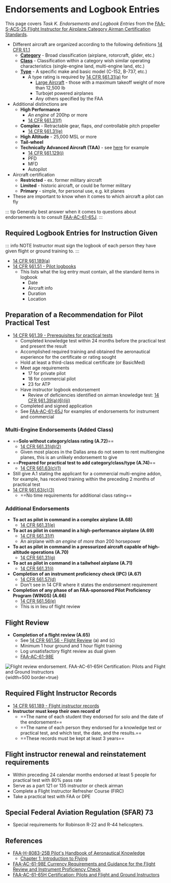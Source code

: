 # Endorsements and Logbook Entries

This page covers *Task K. Endorsements and Logbook Entries* from the [FAA-S-ACS-25 Flight Instructor for Airplane Category Airman Certification Standards](https://www.faa.gov/training_testing/testing/acs/cfi_airplane_acs_25.pdf).

* Different aircraft are organized according to the following definitions [14 CFR &sect;1.1](https://www.ecfr.gov/current/title-14/chapter-I/subchapter-A/part-1/section-1.1)
  * **[Category](https://www.ecfr.gov/current/title-14/part-1/section-1.1#p-1.1(Category))** - Broad classification (airplane, rotorcraft, glider, etc.)
  * **[Class](https://www.ecfr.gov/current/title-14/part-1/section-1.1#p-1.1(Class))** - Classification within a category wish similar operating characteristics (single-engine land, multi-engine land, etc.)
  * **[Type](https://www.ecfr.gov/current/title-14/part-1/section-1.1#p-1.1(Type))** - A specific make and basic model (C-152, B-737, etc.)
    * A type rating is required by [14 CFR &sect;61.31(a)](https://www.ecfr.gov/current/title-14/part-61/section-61.31#p-61.31(a)) for
      * [Large Aircraft](https://www.ecfr.gov/current/title-14/part-1/section-1.1#p-1.1(Large%20aircraft)) - those with a maximum takeoff weight of more than 12,500 lb
      * Turbojet powered airplanes
      * Any others specified by the FAA
* Additional distinctions are
  * **High Performance**
    * *An engine* of 200hp or more
    * [14 CFR &sect;61.31(f)](https://www.ecfr.gov/current/title-14/part-61/section-61.31#p-61.31(f))
  * **Complex** - Retractable gear, flaps, *and* controllable pitch propeller
    * [14 CFR &sect;61.31(e)](https://www.ecfr.gov/current/title-14/part-61/section-61.31#p-61.31(e))
  * **High Altitude** - 25,000 MSL or more
  * **Tail-wheel**
  * **Technically Advanced Aircraft (TAA)** - see [here](https://www.aopa.org/training-and-safety/active-pilots/safety-and-technique/operations/technically-advanced-airplanes) for example
    * [14 CFR &sect;61.129(j)](https://www.ecfr.gov/current/title-14/part-61/section-61.129#p-61.129(j))
    * PFD
    * MFD
    * Autopilot
* Aircraft certification
  * **Restricted** - ex. former military aircraft
  * **Limited** - historic aircraft, or could be former military
  * **Primary** - simple, for personal use, e.g. kit planes
* These are important to know when it comes to which aircraft a pilot can fly

::: tip
Generally best answer when it comes to questions about endorsements is to consult [FAA-AC-61-65J](https://www.faa.gov/regulations_policies/advisory_circulars/index.cfm/go/document.information/documentID/1043278).
:::

## Required Logbook Entries for Instruction Given

::: info NOTE
Instructor must sign the logbook of each person they have given flight or ground training to.
:::

* [14 CFR &sect;61.189(a)](https://www.ecfr.gov/current/title-14/part-61/section-61.189#p-61.189(a))
* [14 CFR &sect;61.51 - Pilot logbooks](https://www.ecfr.gov/current/title-14/chapter-I/subchapter-D/part-61/subpart-A/section-61.51)
  * This lists what the log entry must contain, all the standard items in logbook
    * Date
    * Aircraft info
    * Duration
    * Location

<!--@include: ./docs/src/includes/endorsements-logging/student.md | shift:1-->
<!--@include: ./docs/src/includes/endorsements-logging/recreational-sport.md | shift:1-->
<!--@include: ./docs/src/includes/endorsements-logging/instrument.md | shift:1-->
<!--@include: ./docs/src/includes/endorsements-logging/commercial.md | shift:1-->
<!--@include: ./docs/src/includes/endorsements-logging/cfi.md | shift:1-->

## Preparation of a Recommendation for Pilot Practical Test

* [14 CFR &sect;61.39 - Prerequisites for practical tests](https://www.ecfr.gov/current/title-14/chapter-I/subchapter-D/part-61/subpart-A/section-61.39)
  * Completed knowledge test within 24 months before the practical test and present the result
  * Accomplished required training and obtained the aeronautical experience for the certificate or rating sought
  * Hold at least a third-class medical certificate (or BasicMed)
  * Meet age requirements
    * 17 for private pilot
    * 18 for commercial pilot
    * 23 for ATP
  * Have instructor logbook endorsement
    * Review of deficiencies identified on airman knowledge test: [14 CFR &sect;61.39(a)(6)(iii)](https://www.ecfr.gov/current/title-14/chapter-I/subchapter-D/part-61/subpart-A/section-61.39#p-61.39(a)(6)(iii))
  * Completed and signed application
  * See [FAA-AC-61-65J](https://www.faa.gov/regulations_policies/advisory_circulars/index.cfm/go/document.information/documentID/1043278) for examples of endorsements for instrument and commercial

### Multi-Engine Endorsements (Added Class)

* ==**Solo without category/class rating (A.72)**==
  * [14 CFR &sect;61.31(d)(2)](https://www.ecfr.gov/current/title-14/part-61/section-61.31#p-61.31(d)(2))
  * Given most places in the Dallas area do not seem to rent multiengine planes, this is an unlikely endorsement to give
* ==**Prepared for practical test to add category/class/type (A.74)**==
  * [14 CFR &sect;61.63(c)(1)](https://www.ecfr.gov/current/title-14/part-61/section-61.63#p-61.63(c)(1))
* Still give A.1 stating the applicant for a commercial multi-engine addon, for example, has received training within the preceding 2 months of practical test
* [14 CFR &sect;61.63(c)(3)](https://www.ecfr.gov/current/title-14/part-61/section-61.63#p-61.63(c)(3))
  * ==No time requirements for additional class rating==

### Additional Endorsements

* **To act as pilot in command in a complex airplane (A.68)**
  * [14 CFR &sect;61.31(e)](https://www.ecfr.gov/current/title-14/chapter-I/subchapter-D/part-61/subpart-A/section-61.31#p-61.31(e))
* **To act as pilot in command in a high-performance airplane (A.69)**
  * [14 CFR &sect;61.31(f)](https://www.ecfr.gov/current/title-14/chapter-I/subchapter-D/part-61/subpart-A/section-61.31#p-61.31(f))
  * An airplane with *an engine* of *more than* 200 horsepower
* **To act as pilot in command in a pressurized aircraft capable of high-altitude operations (A.70)**
  * [14 CFR &sect;61.31(g)](https://www.ecfr.gov/current/title-14/chapter-I/subchapter-D/part-61/subpart-A/section-61.31#p-61.31(g))
* **To act as pilot in command in a tailwheel airplane (A.71)**
  * [14 CFR &sect;61.31(i)](https://www.ecfr.gov/current/title-14/chapter-I/subchapter-D/part-61/subpart-A/section-61.31#p-61.31(i))
* **Completion of an instrument proficiency check (IPC) (A.67)**
  * [14 CFR &sect;61.57(d)](https://www.ecfr.gov/current/title-14/chapter-I/subchapter-D/part-61/subpart-A/section-61.57#p-61.57(d))
  * Don't see in 14 CFR where it states the endorsement requirement
* **Completion of any phase of an FAA-sponsored Pilot Proficiency Program (WINGS) (A.66)**
  * [14 CFR &sect;61.56(e)](https://www.ecfr.gov/current/title-14/chapter-I/subchapter-D/part-61/subpart-A/section-61.56#p-61.56(e))
  * This is in lieu of flight review

## Flight Review

* **Completion of a flight review (A.65)**
  * See [14 CFR &sect;61.56 - Flight Review](https://www.ecfr.gov/current/title-14/chapter-I/subchapter-D/part-61/subpart-A/section-61.56) (a) and (c)
  * Minimum 1 hour ground and 1 hour flight training
  * Log unsatisfactory flight review as dual given
  * [FAA-AC-61-98E](https://www.faa.gov/documentLibrary/media/Advisory_Circular/AC_61-98E.pdf)

![Flight review endorsement. [FAA-AC-61-65H Certification: Pilots and Flight and Ground Instructors](https://www.faa.gov/regulations_policies/advisory_circulars/index.cfm/go/document.information/documentID/1034129)](/img/faa-ac-61-65h-flight-review-endorsement.png){width=500 border=true}

## Required Flight Instructor Records

* [14 CFR &sect;61.189 - Flight instructor records](https://www.ecfr.gov/current/title-14/chapter-I/subchapter-D/part-61/subpart-H/section-61.189)
* **Instructor must keep their own record of**
  * ==The name of each student they endorsed for solo and the date of the endorsement==
  * ==The name of each person they endorsed for a knowledge test or practical test, and which test, the date, and the results.==
  * ==These records must be kept at least 3 years==

## Flight instructor renewal and reinstatement requirements

* Within preceding 24 calendar months endorsed at least 5 people for practical test with 80% pass rate
* Serve as a part 121 or 135 instructor or check airman
* Complete a Flight Instructor Refresher Course (FIRC)
* Take a practical test with FAA or DPE

## Special Federal Aviation Regulation (SFAR) 73

* Special requirements for Robinson R-22 and R-44 helicopters.

<!--@include: ./docs/src/includes/endorsements-logging/not-flying.md | shift:1-->

## References

* [FAA-H-8083-25B Pilot's Handbook of Aeronautical Knowledge](https://www.faa.gov/regulations_policies/handbooks_manuals/aviation/phak)
  * [Chapter 1: Introduction to Flying](https://www.faa.gov/sites/faa.gov/files/regulations_policies/handbooks_manuals/aviation/phak/03_phak_ch1.pdf)
* [FAA-AC-61-98E Currency Requirements and Guidance for the Flight Review and Instrument Proficiency Check](https://www.faa.gov/documentLibrary/media/Advisory_Circular/AC_61-98E.pdf)
* [FAA-AC-61-65H Certification: Pilots and Flight and Ground Instructors](https://www.faa.gov/regulations_policies/advisory_circulars/index.cfm/go/document.information/documentID/1034129)

